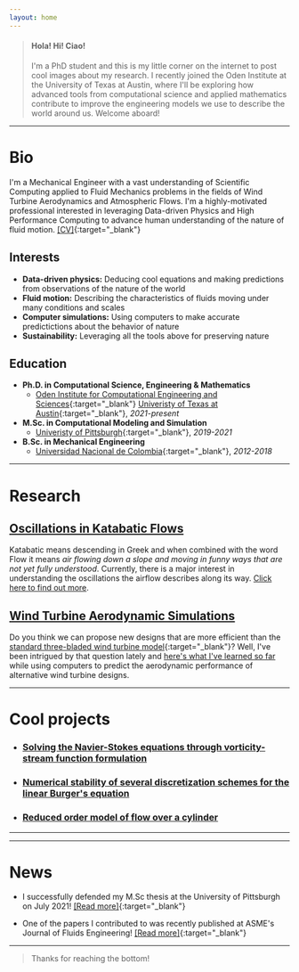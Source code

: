 ```yaml
---
layout: home
---
```


> #### Hola! Hi! Ciao! 
> I'm a PhD student and this is my little corner on the internet to post cool images about my research. I recently joined the Oden Institute at the University of Texas at Austin, where I'll be exploring how advanced tools from computational science and applied mathematics contribute to improve the engineering models we use to describe the world around us. Welcome aboard!

* * *

# Bio

 I'm a Mechanical Engineer with a vast understanding of Scientific Computing applied to Fluid Mechanics problems in the fields of Wind Turbine Aerodynamics and Atmospheric Flows. I'm a highly-motivated professional interested in leveraging Data-driven Physics and High Performance Computing to advance human understanding of the nature of fluid motion. [\[CV\]](https://drive.google.com/file/d/1BuGtbgtLP3Xh1jzGyt0Wtes0xy3AaifD/view?usp=sharing){:target="_blank"}

## Interests

*   **Data-driven physics:** Deducing cool equations and making predictions from observations of the nature of the world
*   **Fluid motion:** Describing the characteristics of fluids moving under many conditions and scales
*   **Computer simulations:** Using computers to make accurate predictictions about the behavior of nature
*   **Sustainability:** Leveraging all the tools above for preserving nature

## Education

- **Ph.D. in Computational Science, Engineering & Mathematics**
  - [Oden Institute for Computational Engineering and Sciences](https://www.oden.utexas.edu/){:target="_blank"}
    [Univeristy of Texas at Austin](https://www.oden.utexas.edu/){:target="_blank"}, _2021-present_
- **M.Sc. in Computational Modeling and Simulation**
  - [Univeristy of Pittsburgh](https://www.pitt.edu/){:target="_blank"}, _2019-2021_
- **B.Sc. in Mechanical Engineering**
  - [Universidad Nacional de Colombia](https://medellin.unal.edu.co/){:target="_blank"}, _2012-2018_

* * *

# Research

## [Oscillations in Katabatic Flows](./katabatic.html)

 Katabatic means descending in Greek and when combined with the word Flow it means _air flowing down a slope and moving in funny ways that are not yet fully understood_. Currently, there is a major interest in understanding the oscillations the airflow describes along its way. [Click here to find out more](./katabatic.html). 


## [Wind Turbine Aerodynamic Simulations](./wind_turbines.html)

 Do you think we can propose new designs that are more efficient than the [standard three-bladed wind turbine model](https://flic.kr/p/aa1uWJ){:target="_blank"}? Well, I've been intrigued by that question lately and [here's what I've learned so far](./wind_turbines.html) while using computers to predict the aerodynamic performance of alternative wind turbine designs.

* * *

# Cool projects

- ### [Solving the Navier-Stokes equations through vorticity-stream function formulation](./projects/NS_vorticity.html)
- ### [Numerical stability of several discretization schemes for the linear Burger's equation](./projects/Stability_Burgers.html)
- ### [Reduced order model of flow over a cylinder](./projects/ROM_cylinder.html)

* * *

* * *

# News

- I successfully defended my M.Sc thesis at the University of Pittsburgh on July 2021! [\[Read more\]](http://d-scholarship.pitt.edu/41480/){:target="_blank"} 

- One of the papers I contributed to was recently published at ASME's Journal of Fluids Engineering! [\[Read more\]](https://doi.org/10.1115/1.4049682){:target="_blank"} 

* * *

> Thanks for reaching the bottom!
